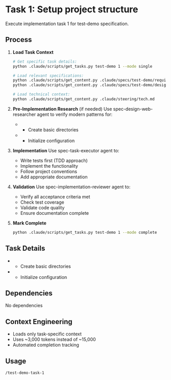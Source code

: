 # Task 1: Setup project structure

Execute implementation task 1 for test-demo specification.

## Process

1. **Load Task Context**
   ```bash
   # Get specific task details:
   python .claude/scripts/get_tasks.py test-demo 1 --mode single
   
   # Load relevant specifications:
   python .claude/scripts/get_content.py .claude/specs/test-demo/requirements.md
   python .claude/scripts/get_content.py .claude/specs/test-demo/design.md
   
   # Load technical context:
   python .claude/scripts/get_content.py .claude/steering/tech.md
   ```

2. **Pre-Implementation Research** (if needed)
   Use spec-design-web-researcher agent to verify modern patterns for:
      - - Create basic directories
   - - Initialize configuration

3. **Implementation**
   Use spec-task-executor agent to:
   - Write tests first (TDD approach)
   - Implement the functionality
   - Follow project conventions
   - Add appropriate documentation

4. **Validation**
   Use spec-implementation-reviewer agent to:
   - Verify all acceptance criteria met
   - Check test coverage
   - Validate code quality
   - Ensure documentation complete

5. **Mark Complete**
   ```bash
   python .claude/scripts/get_tasks.py test-demo 1 --mode complete
   ```

## Task Details
- - Create basic directories
- - Initialize configuration

## Dependencies
No dependencies

## Context Engineering
- Loads only task-specific context
- Uses ~3,000 tokens instead of ~15,000
- Automated completion tracking

## Usage
```
/test-demo-task-1
```

